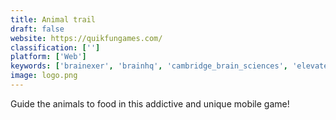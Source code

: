 ```yaml
---
title: Animal trail
draft: false 
website: https://quikfungames.com/
classification: ['']
platform: ['Web']
keywords: ['brainexer', 'brainhq', 'cambridge_brain_sciences', 'elevate', 'evolution_brain_training', 'human_benchmark', 'know_fast', 'lumosity', 'memo-shaper', 'memorado', 'neuronation', 'numberdrop', 'peak', 'pega_platform', 'viralcontentbee']
image: logo.png
---
```

Guide the animals to food in this addictive and unique mobile game!